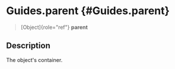 Guides.parent {#Guides.parent}
=============

> [Object]{role="ref"} **parent**

Description
-----------

The object\'s container.
